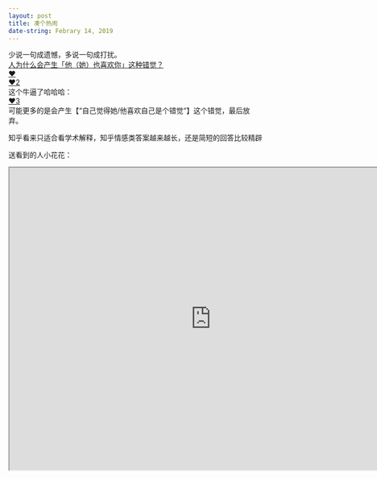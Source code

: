 ```yaml
---
layout: post
title: 凑个热闹
date-string: Febrary 14, 2019
---
```


少说一句成遗憾，多说一句成打扰。<br>
<a href="https://www.zhihu.com/question/28391909">人为什么会产生「他（她）也喜欢你」这种错觉？</a><br>
<a href="https://www.zhihu.com/question/40524594">❤</a><br>
<a href="https://www.zhihu.com/question/30412614/answer/124508726">❤2</a><br>
这个牛逼了哈哈哈：<br>
<a href="https://www.zhihu.com/question/283384051/answer/448778221">❤3</a><br>
可能更多的是会产生【“自己觉得她/他喜欢自己是个错觉“】这个错觉，最后放弃。<br>

知乎看来只适合看学术解释，知乎情感类答案越来越长，还是简短的回答比较精辟

送看到的人小花花：<br>

<iframe src="https://www.desmos.com/calculator/nt8keynzbx" height="600" width="800"></iframe><br>
